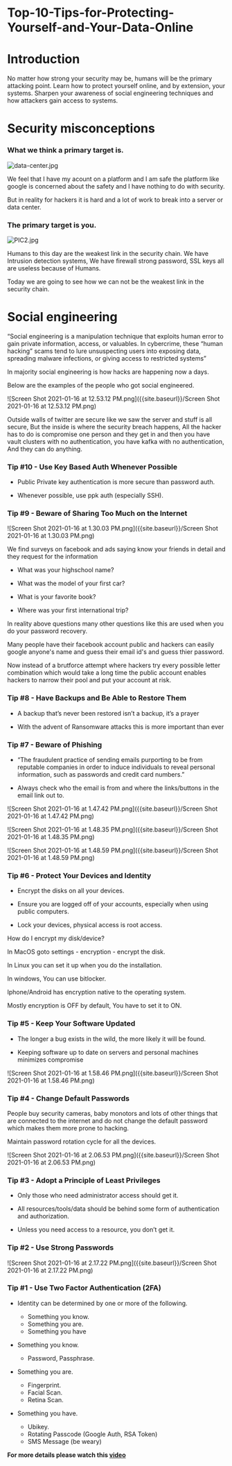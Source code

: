# **Top-10-Tips-for-Protecting-Yourself-and-Your-Data-Online**

# **Introduction**

No matter how strong your security may be, humans will be the primary attacking point. Learn how to protect yourself online, and by extension, your systems. Sharpen your awareness of social engineering techniques and how attackers gain access to systems.

# **Security misconceptions**

### What we think a primary target is.

![data-center.jpg]({{site.baseurl}}/data-center.jpg)


We feel that I have my acount on a platform and I am safe the platform like google is concerned about the safety and I have nothing to do with security. 

But in reality for hackers it is hard and a lot of work to break into a server or data center.

### The primary target is you.

![PIC2.jpg]({{site.baseurl}}/PIC2.jpg)

Humans to this day are the weakest link in the security chain. We have Intrusion detection systems, We have firewall strong password, SSL keys all are useless because of Humans.

Today we are going to see how we can not be the weakest link in the security chain.


# **Social engineering**

“Social engineering is a manipulation technique that exploits human error to gain private information, access, or valuables. In cybercrime, these “human hacking” scams tend to lure unsuspecting users into exposing data, spreading malware infections, or giving access to restricted systems”

In majority social engineering is how hacks are happening now a days.

Below are the examples of the people who got social engineered.

![Screen Shot 2021-01-16 at 12.53.12 PM.png]({{site.baseurl}}/Screen Shot 2021-01-16 at 12.53.12 PM.png)

Outside walls of twitter are secure like we saw the server and stuff is all secure, But the inside is where the security breach happens, All the hacker has to do is compromise one person and they get in and then you have vault clusters with no authentication, you have kafka with no authentication, And they can do anything.

### **Tip #10 - Use Key Based Auth Whenever Possible**

- Public Private key authentication is more secure than password auth.

- Whenever possible, use ppk auth (especially SSH).


### **Tip #9 - Beware of Sharing Too Much on the Internet**

![Screen Shot 2021-01-16 at 1.30.03 PM.png]({{site.baseurl}}/Screen Shot 2021-01-16 at 1.30.03 PM.png)

We find surveys on facebook and ads saying know your friends in detail and they request for the information

- What was your highschool name?

- What was the model of your first car?

- What is your favorite book?

- Where was your first international trip?

In reality above questions many other questions like this are used when you do your password recovery.

Many people have their facebook account public and hackers can easily google anyone's name and guess their email id's and guess thier password.

Now instead of a brutforce attempt where hackers try every possible letter combination which would take a long time the public account enables hackers to narrow their pool and put your account at risk.

### **Tip #8 - Have Backups and Be Able to Restore Them**

- A backup that’s never been restored isn’t a backup, it’s a prayer

- With the advent of Ransomware attacks this is more important than ever


### **Tip #7 - Beware of Phishing**

- “The fraudulent practice of sending emails purporting to be from reputable companies in order to induce individuals to reveal personal information, such as passwords and credit card numbers.”

- Always check who the email is from and where the links/buttons in the email link out to.

![Screen Shot 2021-01-16 at 1.47.42 PM.png]({{site.baseurl}}/Screen Shot 2021-01-16 at 1.47.42 PM.png)

![Screen Shot 2021-01-16 at 1.48.35 PM.png]({{site.baseurl}}/Screen Shot 2021-01-16 at 1.48.35 PM.png)

![Screen Shot 2021-01-16 at 1.48.59 PM.png]({{site.baseurl}}/Screen Shot 2021-01-16 at 1.48.59 PM.png)

### **Tip #6 - Protect Your Devices and Identity**

- Encrypt the disks on all your devices.

- Ensure you are logged off of your accounts, especially when using public computers.

- Lock your devices, physical access is root access.

How do I encrypt my disk/device?

In MacOS goto settings - encryption - encrypt the disk.

In Linux you can set it up when you do the installation.

In windows, You can use bitlocker.

Iphone/Android has encryption native to the operating system.

Mostly encryption is OFF by default, You have to set it to ON.

### **Tip #5 - Keep Your Software Updated**

- The longer a bug exists in the wild, the more likely it will be found.

- Keeping software up to date on servers and personal machines minimizes compromise


![Screen Shot 2021-01-16 at 1.58.46 PM.png]({{site.baseurl}}/Screen Shot 2021-01-16 at 1.58.46 PM.png)

### **Tip #4 - Change Default Passwords**

People buy security cameras, baby monotors and lots of other things that are connected to the internet and do not change the default password which makes them more prone to hacking.

Maintain password rotation cycle for all the devices.


![Screen Shot 2021-01-16 at 2.06.53 PM.png]({{site.baseurl}}/Screen Shot 2021-01-16 at 2.06.53 PM.png)


### **Tip #3 - Adopt a Principle of Least Privileges**

- Only those who need administrator access should get it.

- All resources/tools/data should be behind some form of authentication and authorization.

- Unless you need access to a resource, you don’t get it.

### **Tip #2 - Use Strong Passwords**

![Screen Shot 2021-01-16 at 2.17.22 PM.png]({{site.baseurl}}/Screen Shot 2021-01-16 at 2.17.22 PM.png)

### **Tip #1 - Use Two Factor Authentication (2FA)**

- Identity can be determined by one or more of the following.
	- Something you know.
    - Something you are.
	- Something you have

- Something you know.
	- Password, Passphrase.

- Something you are.
	- Fingerprint. 
	- Facial Scan.
	- Retina Scan.

- Something you have.
	- Ubikey.
	- Rotating Passcode (Google Auth, RSA Token)
	- SMS Message (be weary)
    
    

 **For more details please watch this [video](https://www.youtube.com/watch?v=ZAH9Bz7OdNI)**   







